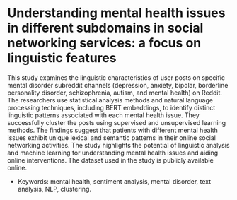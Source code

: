 # Understanding mental health issues in different subdomains in social networking services: a focus on linguistic features

This study examines the linguistic characteristics of user posts on specific mental disorder subreddit channels (depression, anxiety, bipolar, borderline personality disorder, schizophrenia, autism, and mental health) on Reddit. The researchers use statistical analysis methods and natural language processing techniques, including BERT embeddings, to identify distinct linguistic patterns associated with each mental health issue. They successfully cluster the posts using supervised and unsupervised learning methods. The findings suggest that patients with different mental health issues exhibit unique lexical and semantic patterns in their online social networking activities. The study highlights the potential of linguistic analysis and machine learning for understanding mental health issues and aiding online interventions. The dataset used in the study is publicly available online. 

* Keywords: mental health, sentiment analysis, mental disorder, text analysis, NLP, clustering.
